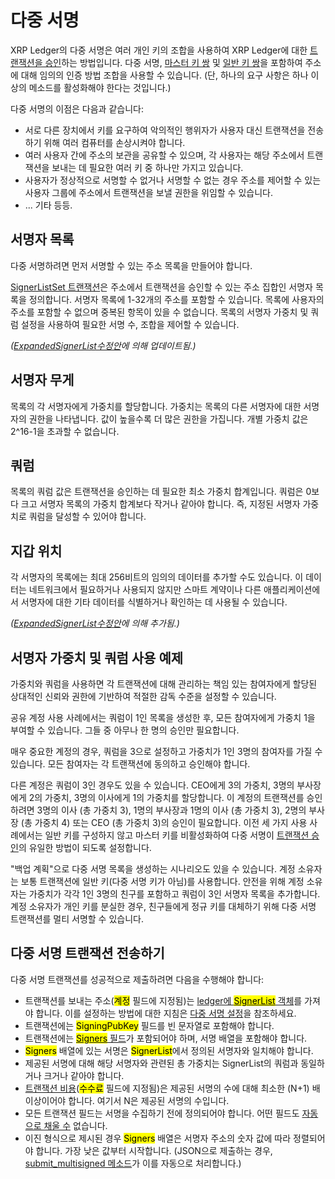 # 다중 서명

XRP Ledger의 다중 서명은 여러 개인 키의 조합을 사용하여 XRP Ledger에 대한 [트랜잭션을 승인](../transactions/#undefined-2)하는 방법입니다. 다중 서명, [마스터 키 쌍](cryptographic-keys.md#undefined-7) 및 [일반 키 쌍](cryptographic-keys.md#undefined-9)을 포함하여 주소에 대해 임의의 인증 방법 조합을 사용할 수 있습니다. (단, 하나의 요구 사항은 하나 이상의 메소드를 활성화해야 한다는 것입니다.)

다중 서명의 이점은 다음과 같습니다:

* 서로 다른 장치에서 키를 요구하여 악의적인 행위자가 사용자 대신 트랜잭션을 전송하기 위해 여러 컴퓨터를 손상시켜야 합니다.&#x20;
* 여러 사용자 간에 주소의 보관을 공유할 수 있으며, 각 사용자는 해당 주소에서 트랜잭션을 보내는 데 필요한 여러 키 중 하나만 가지고 있습니다.&#x20;
* 사용자가 정상적으로 서명할 수 없거나 서명할 수 없는 경우 주소를 제어할 수 있는 사용자 그룹에 주소에서 트랜잭션을 보낼 권한을 위임할 수 있습니다.
* ... 기타 등등.

## 서명자 목록

다중 서명하려면 먼저 서명할 수 있는 주소 목록을 만들어야 합니다.

[SignerListSet 트랜잭션](../../references/xrp-ledger-xrp-ledger-protocol-reference/transaction-reference/transaction-types/signerlistset.md)은 주소에서 트랜잭션을 승인할 수 있는 주소 집합인 서명자 목록을 정의합니다. 서명자 목록에 1-32개의 주소를 포함할 수 있습니다. 목록에 사용자의 주소를 포함할 수 없으며 중복된 항목이 있을 수 없습니다. 목록의 서명자 가중치 및 쿼럼 설정을 사용하여 필요한 서명 수, 조합을 제어할 수 있습니다.

_(_[_ExpandedSignerList수정안_](../xrp-ledger/amendments/undefined.md#expandedsignerlist)_에 의해 업데이트됨.)_

## 서명자 무게&#x20;

목록의 각 서명자에게 가중치를 할당합니다. 가중치는 목록의 다른 서명자에 대한 서명자의 권한을 나타냅니다. 값이 높을수록 더 많은 권한을 가집니다. 개별 가중치 값은 2^16-1을 초과할 수 없습니다.&#x20;

## 쿼럼

목록의 쿼럼 값은 트랜잭션을 승인하는 데 필요한 최소 가중치 합계입니다. 쿼럼은 0보다 크고 서명자 목록의 가중치 합계보다 작거나 같아야 합니다. 즉, 지정된 서명자 가중치로 쿼럼을 달성할 수 있어야 합니다.

## 지갑 위치

각 서명자의 목록에는 최대 256비트의 임의의 데이터를 추가할 수도 있습니다. 이 데이터는 네트워크에서 필요하거나 사용되지 않지만 스마트 계약이나 다른 애플리케이션에서 서명자에 대한 기타 데이터를 식별하거나 확인하는 데 사용될 수 있습니다.

_(_[_ExpandedSignerList수정안_](../xrp-ledger/amendments/undefined.md#expandedsignerlist)_에 의해 추가됨.)_

## 서명자 가중치 및 쿼럼 사용 예제&#x20;

가중치와 쿼럼을 사용하면 각 트랜잭션에 대해 관리하는 책임 있는 참여자에게 할당된 상대적인 신뢰와 권한에 기반하여 적절한 감독 수준을 설정할 수 있습니다.

공유 계정 사용 사례에서는 쿼럼이 1인 목록을 생성한 후, 모든 참여자에게 가중치 1을 부여할 수 있습니다. 그들 중 아무나 한 명의 승인만 필요합니다.

매우 중요한 계정의 경우, 쿼럼을 3으로 설정하고 가중치가 1인 3명의 참여자를 가질 수 있습니다. 모든 참여자는 각 트랜잭션에 동의하고 승인해야 합니다.

다른 계정은 쿼럼이 3인 경우도 있을 수 있습니다. CEO에게 3의 가중치, 3명의 부사장에게 2의 가중치, 3명의 이사에게 1의 가중치를 할당합니다. 이 계정의 트랜잭션를 승인하려면 3명의 이사 (총 가중치 3), 1명의 부사장과 1명의 이사 (총 가중치 3), 2명의 부사장 (총 가중치 4) 또는 CEO (총 가중치 3)의 승인이 필요합니다. 이전 세 가지 사용 사례에서는 일반 키를 구성하지 않고 마스터 키를 비활성화하여 다중 서명이 [트랜잭션 승인](../transactions/#undefined-2)의 유일한 방법이 되도록 설정합니다.

"백업 계획"으로 다중 서명 목록을 생성하는 시나리오도 있을 수 있습니다. 계정 소유자는 보통 트랜잭션에 일반 키(다중 서명 키가 아님)를 사용합니다. 안전을 위해 계정 소유자는 가중치가 각각 1인 3명의 친구를 포함하고 쿼럼이 3인 서명자 목록을 추가합니다. 계정 소유자가 개인 키를 분실한 경우, 친구들에게 정규 키를 대체하기 위해 다중 서명 트랜잭션를 멀티 서명할 수 있습니다.

## 다중 서명 트랜잭션 전송하기&#x20;

다중 서명 트랜잭션를 성공적으로 제출하려면 다음을 수행해야 합니다:

* 트랜잭션를 보내는 주소(<mark style="background-color:yellow;">계정</mark> 필드에 지정됨)는 [ledger에 <mark style="background-color:yellow;">SignerList</mark> 객체](../../references/xrp-ledger-xrp-ledger-protocol-reference/ledger-ledger-data-formats/ledger/signerlist.md)를 가져야 합니다. 이를 설정하는 방법에 대한 지침은 [다중 서명 설정](../../tutorials/tasks/manage-account-settings/undefined-3.md)을 참조하세요.
* 트랜잭션에는 <mark style="background-color:yellow;">SigningPubKey</mark> 필드를 빈 문자열로 포함해야 합니다.
* 트랜잭션에는 [<mark style="background-color:yellow;">Signers</mark> 필드](../../references/xrp-ledger-xrp-ledger-protocol-reference/transaction-reference/transaction-common-fields.md#undefined-5)가 포함되어야 하며, 서명 배열을 포함해야 합니다.&#x20;
* <mark style="background-color:yellow;">Signers</mark> 배열에 있는 서명은 <mark style="background-color:yellow;">SignerList</mark>에서 정의된 서명자와 일치해야 합니다.&#x20;
* 제공된 서명에 대해 해당 서명자와 관련된 총 가중치는 SignerList의 쿼럼과 동일하거나 크거나 같아야 합니다.
* [트랜잭션 비용](../transactions/transaction-cost.md)(<mark style="background-color:yellow;">수수료</mark> 필드에 지정됨)은 제공된 서명의 수에 대해 최소한 (N+1) 배 이상이어야 합니다. 여기서 N은 제공된 서명의 수입니다.&#x20;
* 모든 트랜잭션 필드는 서명을 수집하기 전에 정의되어야 합니다. 어떤 필드도 [자동으로 채울 수](../../references/xrp-ledger-xrp-ledger-protocol-reference/transaction-reference/transaction-common-fields.md#undefined) 없습니다.&#x20;
* 이진 형식으로 제시된 경우 <mark style="background-color:yellow;">Signers</mark> 배열은 서명자 주소의 숫자 값에 따라 정렬되어야 합니다. 가장 낮은 값부터 시작합니다. (JSON으로 제출하는 경우, [submit\_multisigned 메소드](../../references/http-websocket-apis/api-1/undefined-1/submit\_multisigned.md)가 이를 자동으로 처리합니다.)

